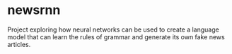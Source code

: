 # newsrnn

Project exploring how neural networks can be used to create a language model that can learn the rules of grammar and generate its own fake news articles.
